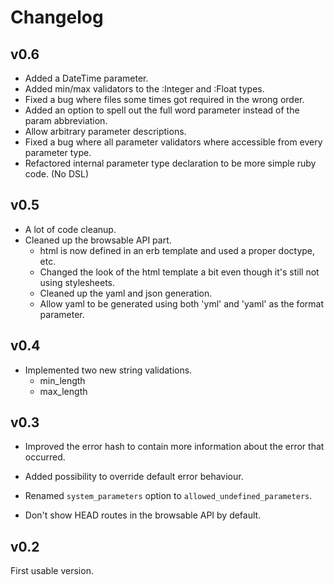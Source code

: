 # Changelog

## v0.6

* Added a DateTime parameter.
* Added min/max validators to the :Integer and :Float types.
* Fixed a bug where files some times got required in the wrong order.
* Added an option to spell out the full word parameter instead of the param abbreviation.
* Allow arbitrary parameter descriptions.
* Fixed a bug where all parameter validators where accessible from every parameter type.
* Refactored internal parameter type declaration to be more simple ruby code. (No DSL)

## v0.5

* A lot of code cleanup.
* Cleaned up the browsable API part.
  - html is now defined in an erb template and used a proper doctype, etc.
  - Changed the look of the html template a bit even though it's still not using stylesheets.
  - Cleaned up the yaml and json generation.
  - Allow yaml to be generated using both 'yml' and 'yaml' as the format parameter.

## v0.4

* Implemented two new string validations.
    - min_length
    - max_length

## v0.3

* Improved the error hash to contain more information about the error that occurred.

* Added possibility to override default error behaviour.

* Renamed `system_parameters` option to `allowed_undefined_parameters`.

* Don't show HEAD routes in the browsable API by default.

## v0.2

First usable version.
